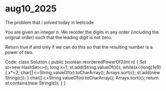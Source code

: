 # aug10_2025
The problem that i solved today in leetcode

You are given an integer n. We reorder the digits in any order (including the original order) such that the leading digit is not zero.

Return true if and only if we can do this so that the resulting number is a power of two.

Code:
class Solution {
    public boolean reorderedPowerOf2(int n) {
        Set<String> st=new HashSet<>();
        long x=1;
        st.add(String.valueOf(x));
        while(x<(long)1e9)
        {
            x*=2;
            char[] c=String.valueOf(x).toCharArray();
            Arrays.sort(c);
            st.add(new String(c));
        }
        char[] c=String.valueOf(n).toCharArray();
        Arrays.sort(c);
        return st.contains(new String(c));
    }
}
